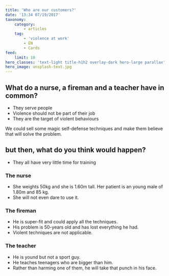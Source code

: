 ```yaml
---
title: 'Who are our customers?'
date: '13:34 07/19/2017'
taxonomy:
    category:
        - articles
    tag:
        - 'violence at work'
        - EN
        - Cards
feed:
    limit: 10
hero_classes: 'text-light title-h1h2 overlay-dark hero-large parallax'
hero_image: unsplash-text.jpg
---
```


## What do a nurse, a fireman and a teacher have in common?

* They serve people
* Violence should not be part of their job
* They are the target of violent behaviours


We could sell some magic self-defense techniques and make them believe that will solve the problem.

## but then, what do you think would happen?

* They all have very little time for training

### The nurse
* She weights 50kg and she is 1.60m tall. Her patient is an young male of 1.80m and 85 kg.
* She will not even dare to use it.

### The fireman
* He is super-fit and could apply all the techniques.
* His problem is 50-years old and has lost everything he had.
* Violent techniques are not applicable.

### The teacher
* He is yound but not a sport guy.
* He teaches teenagers who are bigger than him.
* Rather than harming one of them, he will take that punch in his face.
